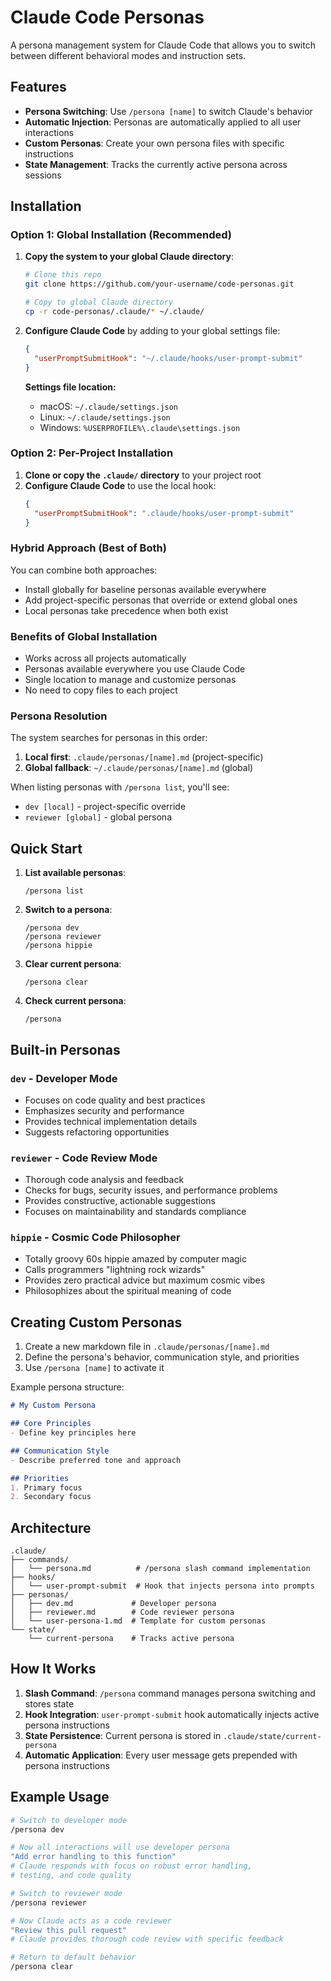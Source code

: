 # Claude Code Personas

A persona management system for Claude Code that allows you to switch between different behavioral modes and instruction sets.

## Features

- **Persona Switching**: Use `/persona [name]` to switch Claude's behavior
- **Automatic Injection**: Personas are automatically applied to all user interactions
- **Custom Personas**: Create your own persona files with specific instructions
- **State Management**: Tracks the currently active persona across sessions

## Installation

### Option 1: Global Installation (Recommended)

1. **Copy the system to your global Claude directory**:
   ```bash
   # Clone this repo
   git clone https://github.com/your-username/code-personas.git
   
   # Copy to global Claude directory
   cp -r code-personas/.claude/* ~/.claude/
   ```

2. **Configure Claude Code** by adding to your global settings file:
   ```json
   {
     "userPromptSubmitHook": "~/.claude/hooks/user-prompt-submit"
   }
   ```
   
   **Settings file location:**
   - macOS: `~/.claude/settings.json`
   - Linux: `~/.claude/settings.json` 
   - Windows: `%USERPROFILE%\.claude\settings.json`

### Option 2: Per-Project Installation

1. **Clone or copy the `.claude/` directory** to your project root
2. **Configure Claude Code** to use the local hook:
   ```json
   {
     "userPromptSubmitHook": ".claude/hooks/user-prompt-submit"
   }
   ```

### Hybrid Approach (Best of Both)
You can combine both approaches:
- Install globally for baseline personas available everywhere
- Add project-specific personas that override or extend global ones
- Local personas take precedence when both exist

### Benefits of Global Installation
- Works across all projects automatically
- Personas available everywhere you use Claude Code
- Single location to manage and customize personas
- No need to copy files to each project

### Persona Resolution
The system searches for personas in this order:
1. **Local first**: `.claude/personas/[name].md` (project-specific)
2. **Global fallback**: `~/.claude/personas/[name].md` (global)

When listing personas with `/persona list`, you'll see:
- `dev [local]` - project-specific override
- `reviewer [global]` - global persona

## Quick Start

1. **List available personas**:
   ```
   /persona list
   ```

2. **Switch to a persona**:
   ```
   /persona dev
   /persona reviewer
   /persona hippie
   ```

3. **Clear current persona**:
   ```
   /persona clear
   ```

4. **Check current persona**:
   ```
   /persona
   ```

## Built-in Personas

### `dev` - Developer Mode
- Focuses on code quality and best practices
- Emphasizes security and performance
- Provides technical implementation details
- Suggests refactoring opportunities

### `reviewer` - Code Review Mode
- Thorough code analysis and feedback
- Checks for bugs, security issues, and performance problems
- Provides constructive, actionable suggestions
- Focuses on maintainability and standards compliance

### `hippie` - Cosmic Code Philosopher
- Totally groovy 60s hippie amazed by computer magic
- Calls programmers "lightning rock wizards"
- Provides zero practical advice but maximum cosmic vibes
- Philosophizes about the spiritual meaning of code

## Creating Custom Personas

1. Create a new markdown file in `.claude/personas/[name].md`
2. Define the persona's behavior, communication style, and priorities
3. Use `/persona [name]` to activate it

Example persona structure:
```markdown
# My Custom Persona

## Core Principles
- Define key principles here

## Communication Style
- Describe preferred tone and approach

## Priorities
1. Primary focus
2. Secondary focus
```

## Architecture

```
.claude/
├── commands/
│   └── persona.md          # /persona slash command implementation
├── hooks/
│   └── user-prompt-submit  # Hook that injects persona into prompts
├── personas/
│   ├── dev.md             # Developer persona
│   ├── reviewer.md        # Code reviewer persona
│   └── user-persona-1.md  # Template for custom personas
└── state/
    └── current-persona    # Tracks active persona
```

## How It Works

1. **Slash Command**: `/persona` command manages persona switching and stores state
2. **Hook Integration**: `user-prompt-submit` hook automatically injects active persona instructions
3. **State Persistence**: Current persona is stored in `.claude/state/current-persona`
4. **Automatic Application**: Every user message gets prepended with persona instructions

## Example Usage

```bash
# Switch to developer mode
/persona dev

# Now all interactions will use developer persona
"Add error handling to this function"
# Claude responds with focus on robust error handling,
# testing, and code quality

# Switch to reviewer mode
/persona reviewer

# Now Claude acts as a code reviewer
"Review this pull request"
# Claude provides thorough code review with specific feedback

# Return to default behavior
/persona clear
```
